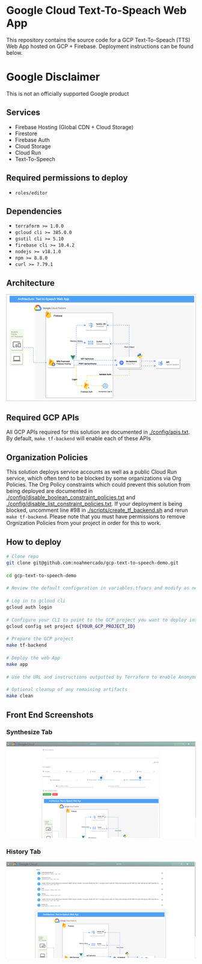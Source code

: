 # Google Cloud Text-To-Speach Web App
This repository contains the source code for a GCP Text-To-Speach (TTS) Web App hosted on GCP + Firebase. Deployment instructions can be found below.

# Google Disclaimer
This is not an officially supported Google product

## Services
- Firebase Hosting (Global CDN + Cloud Storage)
- Firestore
- Firebase Auth
- Cloud Storage
- Cloud Run
- Text-To-Speech

## Required permissions to deploy
- `roles/editor`
  
## Dependencies

- `terraform >= 1.0.0`
- `gcloud cli >= 385.0.0`
- `gsutil cli >= 5.10`
- `firebase cli >= 10.4.2`
- `nodejs >= v18.1.0`
- `npm >= 8.8.0`
- `curl >= 7.79.1`

## Architecture 
![ARCHITECTURE](./assets/TTS-Web-App.drawio.png "Architecture")  
  

## Required GCP APIs
All GCP APIs required for this solution are documented in [./config/apis.txt](./config/apis.txt). By default, `make tf-backend` will enable each of these APIs
  

## Organization Policies
This solution deploys service accounts as well as a public Cloud Run service, which often tend to be blocked by some organizations via Org Policies. The Org Policy constraints which could prevent this solution from being deployed are documented in [./config/disable_boolean_constraint_policies.txt](./config/disable_boolean_constraint_policies.txt) and [./config/disable_list_constraint_policies.txt](./config/disable_list_constraint_policies.txt). If your deployment is being blocked, uncomment line #98 in [./scripts/create_tf_backend.sh](./scripts/create_tf_backend.sh) and rerun `make tf-backend`. Please note that you must have permissions to remove Orgnization Policies from your project in order for this to work.
   
## How to deploy
```bash
# Clone repo 
git clone git@github.com:noahmercado/gcp-text-to-speech-demo.git

cd gcp-text-to-speech-demo

# Review the default configuration in variables.tfvars and modify as needed

# Log in to gcloud cli 
gcloud auth login

# Configure your CLI to point to the GCP project you want to deploy into
gcloud config set project ${YOUR_GCP_PROJECT_ID}

# Prepare the GCP project
make tf-backend

# Deploy the web App
make app

# Use the URL and instructions outputted by Terraform to enable Anonymous Auth in the Firebase console. Once complete your Web App is live and ready to use!

# Optional cleanup of any remaining artifacts
make clean

```
  
## Front End Screenshots
### Synthesize Tab  
![Synthesize](./assets/synthesize_view.png "Synthesize")  
  
### History Tab
![History](./assets/history_view.png "History")